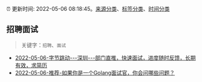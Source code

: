 :alarm_clock: 更新时间: 2022-05-06 08:18:45。[来源分类](../README.md)、[标签分类](../TAGS.md)、[时间分类](../TIMELINE.md)

## 招聘面试


> 关键字：`招聘`、`面试`



- [2022-05-06-字节跳动---深圳---部门直推，快速面试，进度随时反馈，长期有效，求简历](https://www.v2ex.com/t/851156) 
- [2022-05-06-推荐-如果你是一个Golang面试官，你会问哪些问题？](https://toutiao.io/k/0acpnu3) 